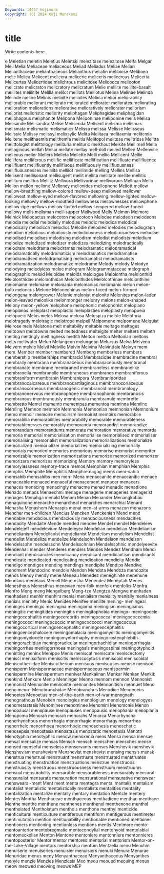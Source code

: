 ```yaml
---
Keywords: 14447 kojimura
Copyright: (C) 2024 Koji Murakami
---
```


# title

Write contents here.



e Meletian meletin Meletius
Meletski melezitase melezitose Melfa Melgar Meli Melia Meliaceae meliaceous Meliad
Meliadus Meliae Melian Melianthaceae melianthaceous Melianthus meliatin melibiose Meliboea melic
Melica Melicent melicera meliceric meliceris melicerous Melicerta Melicertes Melicertidae melichrous
melicitose Melicocca melicoton melicrate melicraton melicratory melicratum Melie melilite melilite-basalt
melilites melilitite Melilla melilot melilots Melilotus Melina Melinae Melinda Melinde
meline Melinis melinite melinites Meliola melior meliorability meliorable meliorant meliorate
meliorated meliorater meliorates meliorating melioration meliorations meliorative melioratively meliorator meliorism
meliorist melioristic meliority meliphagan Meliphagidae meliphagidan meliphagous meliphanite Melipona Meliponinae
meliponine melis Melisa Melisande Melisandra Melise Melisenda Melisent melisma melismas
melismata melismatic melismatics Melissa melissa Melisse Melisseus Melissie Melissy melissyl
melissylic Melita Melitaea melitaemia melitemia Melitene melithaemia melithemia melitis Melitopol
melitose melitriose Melitta melittologist melittology melituria melituric melkhout Melkite Mell
mell Mella mellaginous mellah Mellar mellate mellay mell-doll melled Mellen
Mellenville melleous meller Mellers Melleta Mellette Melli mellic Mellicent Mellie
Mellifera melliferous mellific mellificate mellification mellifluate mellifluence mellifluent mellifluently mellifluous
mellifluously mellifluousness mellifluousnesses mellilita mellilot mellimide melling Mellins Mellisa Mellisent
mellisonant mellisugent mellit mellita mellitate mellite mellitic mellitum mellitus Mellitz
Mellivora Mellivorinae mellivorous Mellman Mello Mellon mellon mellone Melloney mellonides
mellophone Mellott mellow mellow-breathing mellow-colored mellow-deep mellowed mellower mellowest mellow-eyed
mellow-flavored mellowing mellow-lighted mellow-looking mellowly mellow-mouthed mellowness mellownesses mellowphone mellow-ripe
mellows mellow-tasted mellow-tempered mellow-toned mellowy mells mellsman mell-supper Mellwood Melly
Melmon Melmore Melnick Melocactus melocoton melocotoon Melodee melodeon melodeons melodia
melodial melodially melodias melodic melodica melodical melodically melodicon melodics Melodie
melodied melodies melodiograph melodion melodious melodiously melodiousness melodiousnesses melodise melodised
melodises melodising melodism melodist melodists melodium melodize melodized melodizer melodizes
melodizing melodractically melodram melodrama melodramas melodramatic melodramatical melodramatically melodramaticism melodramatics
melodramatise melodramatised melodramatising melodramatist melodramatists melodramatization melodramatize melodrame Melody melody
Melodye melodying melodyless meloe melogram Melogrammataceae melograph melographic meloid Meloidae
meloids melologue Melolontha melolonthid Melolonthidae melolonthidan Melolonthides Melolonthinae melolonthine melomame
melomane melomania melomaniac melomanic melon melon-bulb meloncus Melone Melonechinus melon-faced
melon-formed melongena melongrower Melonie melonist melonite Melonites melon-laden melon-leaved melonlike
melonmonger melonry melons melon-shaped Melony melon-yellow melophone melophonic melophonist melopiano
melopianos meloplast meloplastic meloplasties meloplasty melopoeia melopoeic Melos melos Melosa
melosa Melospiza melote Melothria melotragedy melotragic melotrope melpell Melpomene melpomene
Melquist Melrose mels Melstone melt meltability meltable meltage meltages meltdown
meltdowns melted meltedness melteigite melter melters melteth melting meltingly meltingness
meltith Melton melton Meltonian meltons melts meltwater Melun Melungeon melungeon
Melursus Melva Melvena Melvern melvie Melvil Melville Melvin Melvina Melvindale
Melvyn mem mem. Member member membered Memberg memberless members membership
memberships membracid Membracidae membracine membral membrally membrana membranaceous membranaceously membranal
membranate membrane membraned membraneless membranelike membranella membranelle membraneous membranes membraniferous
membraniform membranin Membranipora Membraniporidae membranocalcareous membranocartilaginous membranocoriaceous membranocorneous membranogenic membranoid
membranology membranonervous membranophone membranophonic membranosis membranous membranously membranula membranule membrette
membretto Memel memento mementoes mementos meminna Memlinc Memling Memnon memnon
Memnonia Memnonian memnonian Memnonium memo memoir memoire memoirism memoirist memoirs
memorabile memorabilia memorabilities memorability memorable memorableness memorablenesses memorably memoranda memorandist
memorandize memorandum memorandums memorate memoration memorative memorda memoria memorial memorialisation
memorialise memorialised memorialiser memorialising memorialist memorialization memorializations memorialize memorialized memorializer
memorializes memorializing memorially memorials memoried memories memorious memorise memorist memoriter
memorizable memorization memorizations memorize memorized memorizer memorizers memorizes memorizing Memory
memory memoryless memorylessness memory-trace memos Memphian memphian Memphis memphis Memphite
Memphitic Memphremagog mems mem-sahib memsahib memsahibs men men- Mena menaccanite
menaccanitic menace menaceable menaced menaceful menacement menacer menacers menaces menacing
menacingly menacme menad menadic menadione Menado menads Menaechmi menage menagerie
menageries menagerist menages Menahga menald Menam Menan Menander Menangkabau menaquinone
menarche menarcheal menarches menarchial Menard Menasha Menashem Menaspis menat men-at-arms
menazon menazons Mencher men-children Mencius Mencken Menckenian Mend mend mendable
mendacious mendaciously mendaciousness mendacities mendacity Mendaite Mende mended mendee Mendel
mendel Mendeleev Mendelejeff mendelevium Mendeleyev Mendelian mendelian Mendelianism mendelianism Mendelianist
mendelianist Mendelism mendelism Mendelist mendelist Mendelize mendelize Mendelsohn Mendelson mendelson
Mendelssohn mendelssohn Mendelssohnian Mendelssohnic mendelyeevite Mendenhall mender Menderes menders Mendes
Mendez Mendham Mendi mendiant mendicancies mendicancy mendicant mendicantism mendicants mendicate
mendicated mendicating mendication mendicity Mendie mendigo mendigos mending mendings mendipite
Mendips Mendive mendment Mendocino mendole Mendon Mendota Mendoza mendozite mends
Mendy mendy mene Meneau Menedez meneghinite menehune Menelaus menelaus Menell
Menemsha Menendez Meneptah Menes Menestheus Menesthius menevian men-folk menfolk menfolks
Menfra Menfro Meng meng Mengelberg Meng-tze Mengtze Mengwe menhaden menhadens
menhir menhirs menial menialism meniality menially menialness menials menialty Menic
Menides Menifee menilite mening- meningeal meninges meningic meningina meningioma meningism
meningismus meningitic meningitides meningitis meningitophobia meningo- meningocele meningocephalitis meningocerebritis meningococcal
meningococcemia meningococci meningococcic meningococcocci meningococcus meningocortical meningoencephalitic meningoencephalitis meningoencephalocele meningomalacia
meningomyclitic meningomyelitis meningomyelocele meningomyelorrhaphy meningo-osteophlebitis meningorachidian meningoradicular meningorhachidian meningorrhagia meningorrhea
meningorrhoea meningosis meningospinal meningotyphoid meninting meninx Menippe Menis meniscal meniscate
meniscectomy menisci menisciform meniscitis meniscocytosis meniscoid meniscoidal Meniscotheriidae Meniscotherium meniscus
meniscuses menise menison menisperm Menispermaceae menispermaceous menispermin menispermine Menispermum meniver
Menkalinan Menkar Menken Menkib menkind Menkure Menlo Menninger Menno mennom
mennon Mennonist mennonist Mennonite mennonite mennonites Mennonitism mennuet Meno meno
meno- Menobranchidae Menobranchus Menodice Menoeceus Menoetes Menoetius men-of-the-earth men-of-war menognath
menognathous Menoken menologies menologium menology menologyes menometastasis Menominee menominee Menomini
Menomonie Menon menopausal menopause menopauses menopausic menophania menoplania Menopoma Menorah
menorah menorahs Menorca Menorhyncha menorhynchous menorrhagia menorrhagic menorrhagy menorrhea menorrheic
menorrhoea menorrhoeic menoschesis menoschetic menosepsis menostasia menostasis menostatic menostaxis Menotti
Menotyphla menotyphlic menow menoxenia mens Mensa mensa mensae mensal mensalize
mensas Mensch mensch menschen mensches mense mensed menseful menseless menservants
menses Menshevik menshevik Menshevism menshevism Menshevist menshevist mensing mensis mensk
menstrua menstrual menstruant menstruate menstruated menstruates menstruating menstruation menstruations menstrue
menstruoos menstruosity menstruous menstruousness menstruum menstruums mensual mensurability mensurable mensurableness
mensurably mensural mensuralist mensurate mensuration mensurational mensurative menswear menswears -ment
Ment ment menta mentagra mental mentalis mentalism mentalist mentalistic mentalistically
mentalists mentalities mentality mentalization mentalize mentally mentary mentation Mentcle mentery
Mentes Mentha Menthaceae menthaceous menthadiene menthan menthane Menthe menthe menthene
menthenes menthenol menthenone menthol mentholated Mentholatum menthols menthone menthyl menticide
menticultural menticulture mentiferous mentiform mentigerous mentimeter mentimutation mention mentionability mentionable
mentioned mentioner mentioners mentioning mentionless mentions mentis Mentmore mento- mentoanterior
mentobregmatic mentocondylial mentohyoid mentolabial mentomeckelian Menton Mentone mentoniere mentonniere mentonnieres
mentoposterior Mentor mentor mentored mentorial mentorism Mentor-on-the-Lake-Village mentors mentorship mentum
Mentzelia menu Menuhin menuiserie menuiseries menuisier menuisiers menuki Menura Menurae
Menuridae menus meny Menyanthaceae Menyanthaceous Menyanthes menyie menzie Menzies Menziesia
Meo meou meoued meouing meous meow meowed meowing meows MEP
